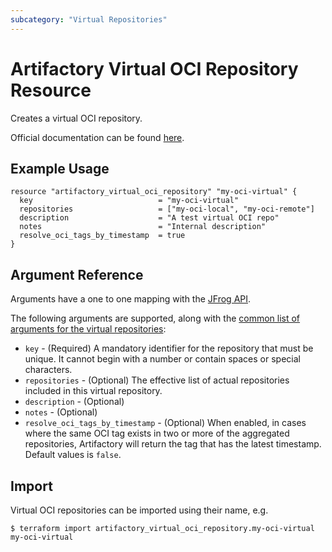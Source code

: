 ```yaml
---
subcategory: "Virtual Repositories"
---
```

# Artifactory Virtual OCI Repository Resource

Creates a virtual OCI repository.

Official documentation can be found [here](https://jfrog.com/help/r/jfrog-artifactory-documentation/set-up-virtual-oci-repositories).

## Example Usage

```hcl
resource "artifactory_virtual_oci_repository" "my-oci-virtual" {
  key                            = "my-oci-virtual"
  repositories                   = ["my-oci-local", "my-oci-remote"]
  description                    = "A test virtual OCI repo"
  notes                          = "Internal description"
  resolve_oci_tags_by_timestamp  = true
}
```

## Argument Reference

Arguments have a one to one mapping with the [JFrog API](https://www.jfrog.com/confluence/display/RTF/Repository+Configuration+JSON). 

The following arguments are supported, along with the [common list of arguments for the virtual repositories](virtual.md):

* `key` - (Required) A mandatory identifier for the repository that must be unique. It cannot begin with a number or contain spaces or special characters.
* `repositories` - (Optional) The effective list of actual repositories included in this virtual repository.
* `description` - (Optional)
* `notes` - (Optional)
* `resolve_oci_tags_by_timestamp` - (Optional) When enabled, in cases where the same OCI tag exists in two or more of the aggregated repositories, Artifactory will return the tag that has the latest timestamp. Default values is `false`.

## Import

Virtual OCI repositories can be imported using their name, e.g.

```
$ terraform import artifactory_virtual_oci_repository.my-oci-virtual my-oci-virtual
```
